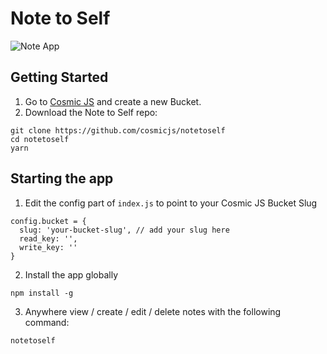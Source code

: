 # Note to Self
![Note App](https://cosmicjs.com/uploads/c31a0400-2d5d-11e7-b637-1d1d0fc1eab1-Screen%20Shot%202017-04-29%20at%2011.30.19%20PM.png)
## Getting Started
1. Go to [Cosmic JS](https://cosmicjs.com) and create a new Bucket.
2. Download the Note to Self repo:
```
git clone https://github.com/cosmicjs/notetoself
cd notetoself
yarn
```

## Starting the app
1. Edit the config part of `index.js` to point to your Cosmic JS Bucket Slug
```
config.bucket = {
  slug: 'your-bucket-slug', // add your slug here
  read_key: '',
  write_key: ''
}
```
2. Install the app globally
```
npm install -g
```
3. Anywhere view / create / edit / delete notes with the following command:
```
notetoself
```
